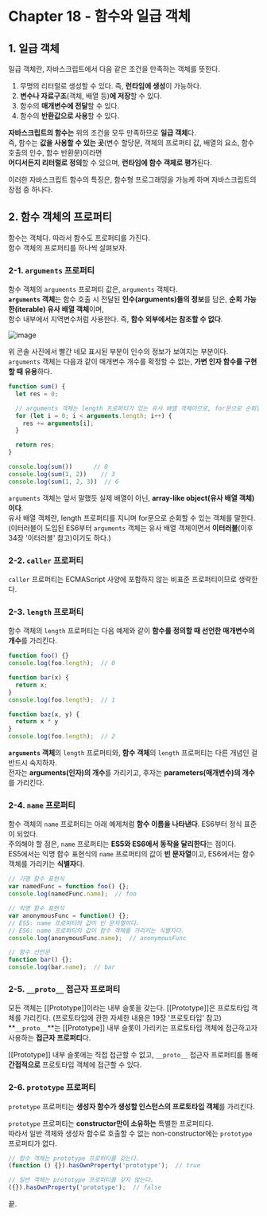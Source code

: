 # Chapter 18 - 함수와 일급 객체
## 1. 일급 객체
일급 객체란, 자바스크립트에서 다음 같은 조건을 만족하는 객체를 뜻한다.
1. 무명의 리터럴로 생성할 수 있다. 즉, **런타임에 생성**이 가능하다.
2. **변수나 자료구조**(객체, 배열 등)**에 저장**할 수 있다.
3. 함수의 **매개변수에 전달**할 수 있다.
4. 함수의 **반환값으로 사용**할 수 있다.

**자바스크립트의 함수는** 위의 조건을 모두 만족하므로 **일급 객체**다.<br/>
즉, 함수는 **값을 사용할 수 있는 곳**(변수 할당문, 객체의 프로퍼티 값, 배열의 요소, 함수 호출의 인수, 함수 반환문)이라면<br/>
**어디서든지 리터럴로 정의**할 수 있으며, **런타임에 함수 객체로 평가**된다.

이러한 자바스크립트 함수의 특징은, 함수형 프로그래밍을 가능케 하며 자바스크립트의 장점 중 하나다.


## 2. 함수 객체의 프로퍼티
함수는 객체다. 따라서 함수도 프로퍼티를 가진다.<br/>
함수 객체의 프로퍼티를 하나씩 살펴보자.

### 2-1. `arguments` 프로퍼티
함수 객체의 `arguments` 프로퍼티 값은, `arguments` 객체다.<br/>
**`arguments` 객체**는 함수 호출 시 전달된 **인수(arguments)들의 정보**를 담은, **순회 가능한(iterable) 유사 배열 객체**이며,<br/>
함수 내부에서 지역변수처럼 사용한다. 즉, **함수 외부에서는 참조할 수 없다**.

![image](https://github.com/user-attachments/assets/388943be-09ef-42b1-9841-187967fe6595)

위 콘솔 사진에서 빨간 네모 표시된 부분이 인수의 정보가 보여지는 부분이다.<br/>
`arguments` 객체는 다음과 같이 매개변수 개수를 확정할 수 없는, **가변 인자 함수를 구현할 때 유용**하다.

```javascript
function sum() {
  let res = 0;

  // arguments 객체는 length 프로퍼티가 있는 유사 배열 객체이므로, for문으로 순회할 수 있다.
  for (let i = 0; i < arguments.length; i++) {
    res += arguments[i];
  }

  return res;
}

console.log(sum())      // 0
console.log(sum(1, 2))    // 3
console.log(sum(1, 2, 3))  // 6
```

`arguments` 객체는 앞서 말했듯 실제 배열이 아닌, **array-like object(유사 배열 객체)이다**.<br/>
유사 배열 객체란, length 프로퍼티를 지니며 for문으로 순회할 수 있는 객체를 말한다.<br/>
(이터러블이 도입된 ES6부터 `arguments` 객체는 유사 배열 객체이면서 **이터러블**(이후 34장 '이터러블' 참고)이기도 하다.)

### 2-2. `caller` 프로퍼티
`caller` 프로퍼티는 ECMAScript 사양에 포함하지 않는 비표준 프로퍼티이므로 생략한다.

### 2-3. `length` 프로퍼티
함수 객체의 `length` 프로퍼티는 다음 예제와 같이 **함수를 정의할 때 선언한 매개변수의 개수**를 가리킨다.
```javascript
function foo() {}
console.log(foo.length);  // 0

function bar(x) {
  return x;
}
console.log(foo.length);  // 1

function baz(x, y) {
  return x * y
}
console.log(foo.length);  // 2
```
**`arguments` 객체**의 `length` 프로퍼티와, **함수 객체**의 `length` 프로퍼티는 다른 개념인 걸 반드시 숙지하자.<br/>
전자는 **arguments(인자)의 개수**를 가리키고, 후자는 **parameters(매개변수)의 개수**를 가리킨다.

### 2-4. `name` 프로퍼티
함수 객체의 `name` 프로퍼티는 아래 예제처럼 **함수 이름을 나타낸다**. ES6부터 정식 표준이 되었다.<br/>
주의해야 할 점은, `name` 프로퍼티는 **ES5와 ES6에서 동작을 달리한다**는 점이다.<br/>
ES5에서는 익명 함수 표현식의 `name` 프로퍼티의 값이 **빈 문자열**이고, ES6에서는 함수 객체를 가리키는 **식별자**다.

```javascript
// 기명 함수 표현식
var namedFunc = function foo() {};
console.log(namedFunc.name);  // foo

// 익명 함수 표현식
var anonymousFunc = function() {};
// ES5: name 프로퍼티의 값이 빈 문자열이다.
// ES6: name 프로퍼티의 값이 함수 객체를 가리키는 식별자다.
console.log(anonymousFunc.name);  // anonymousFunc

// 함수 선언문
function bar() {};
console.log(bar.name);  // bar
```

### 2-5. `__proto__` 접근자 프로퍼티
모든 객체는 [[Prototype]]이라는 내부 슬롯을 갖는다. [[Prototype]]은 프로토타입 객체를 가리킨다. (프로토타입에 관한 자세한 내용은 19장 '프로토타입' 참고)<br/>
**`__proto__`**는 [[Prototype]] 내부 슬롯이 가리키는 프로토타입 객체에 접근하고자 사용하는 **접근자 프로퍼티**다.

[[Prototype]] 내부 슬롯에는 직접 접근할 수 없고, `__proto__` 접근자 프로퍼티를 통해 **간접적으로** 프로토타입 객체에 접근할 수 있다.

### 2-6. `prototype` 프로퍼티
`prototype` 프로퍼티는 **생성자 함수가 생성할 인스턴스의 프로토타입 객체**를 가리킨다.

`prototype` 프로퍼티는 **constructor만이 소유하는** 특별한 프로퍼티다.<br/>
따라서 일반 객체와 생성자 함수로 호출할 수 없는 non-constructor에는 `prototype` 프로퍼티가 없다.
```javascript
// 함수 객체는 prototype 프로퍼티를 갖는다.
(function () {}).hasOwnProperty('prototype');  // true

// 일반 객체는 prototype 프로퍼티를 갖지 않는다.
({}).hasOwnProperty('prototype');  // false
```

끝.
